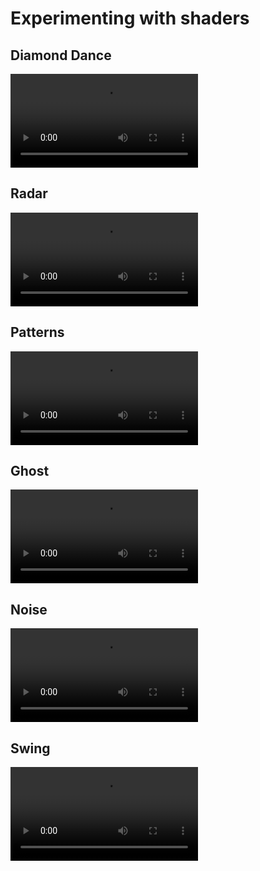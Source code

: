 # Experimenting with shaders

## Diamond Dance

![](zoom.mp4)

## Radar

![](radar.mp4)

## Patterns

![](patterns.mp4)

## Ghost

![](ghost.mp4)

## Noise

![](nosie.mp4)

## Swing

![](swing.mp4)

